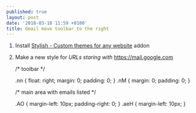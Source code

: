 ```yaml
---
published: true
layout: post
date: '2018-03-18 11:59 +0100'
title: Gmail move toolbar to the right
---
```

1. Install [Stylish - Custom themes for any website](https://addons.mozilla.org/en-US/firefox/addon/stylish/) addon

2. Make a new style for *URLs staring with* https://mail.google.com

    /* toolbar */

    .nn {
        float: right;
        margin: 0;
        padding: 0;
    }
    .nM {
        margin: 0;
        padding: 0;
    }

    /* main area with emails listed */

    .AO {
        margin-left: 10px;
        padding-right: 0;
    }
    .aeH {
        margin-left: 10px;
    }


